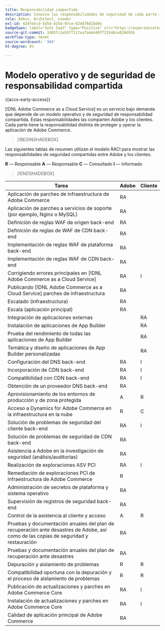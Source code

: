 ```yaml
---
title: Responsabilidad compartida
description: Conozca las responsabilidades de seguridad de cada parte involucrada en su  [!DNL Adobe Commerce as a Cloud Service] proyecto.
role: Admin, Architect, Leader
exl-id: 424fe5cd-5d54-425d-97ce-024476d18dde
badgeSaas: label="Solo SaaS" type="Positive" url="https://experienceleague.adobe.com/en/docs/commerce/user-guides/product-solutions" tooltip="Solo se aplica a los proyectos de Adobe Commerce as a Cloud Service y Adobe Commerce Optimizer (infraestructura de SaaS administrada por Adobe)."
source-git-commit: 34057c1e55ff117ea7aab4407f31548ce826691b
workflow-type: tm+mt
source-wordcount: '343'
ht-degree: 0%

---
```


# Modelo operativo y de seguridad de responsabilidad compartida

{{accs-early-access}}

[!DNL Adobe Commerce as a Cloud Service] es un servicio bajo demanda que depende de un modelo operativo y de seguridad de responsabilidad compartida. Estas responsabilidades las comparten Adobe y los clientes. Cada parte tiene la responsabilidad distinta de proteger y operar la aplicación de Adobe Commerce.

>[!BEGINSHADEBOX]

Las siguientes tablas de resumen utilizan el modelo RACI para mostrar las responsabilidades de seguridad compartidas entre Adobe y los clientes.

**R** — Responsable
**A** — Responsable
**C** — Consultado
**I** — Informado

>[!ENDSHADEBOX]

| Tarea | Adobe | Cliente |
| --- | --- | --- |
| Aplicación de parches de infraestructura de Adobe Commerce | RA | |
| Aplicación de parches a servicios de soporte (por ejemplo, Nginx o MySQL) | RA | |
| Definición de reglas WAF de origen back-end | RA | |
| Definición de reglas de WAF de CDN back-end | RA | |
| Implementación de reglas WAF de plataforma back-end | RA | |
| Implementación de reglas WAF de CDN back-end | RA | |
| Corrigiendo errores principales en [!DNL Adobe Commerce as a Cloud Service] | RA | I |
| Publicando [!DNL Adobe Commerce as a Cloud Service] parches de infraestructura | RA | |
| Escalado (infraestructura) | RA | |
| Escala (aplicación principal) | RA | |
| Integración de aplicaciones externas | | RA |
| Instalación de aplicaciones de App Builder | | RA |
| Prueba del rendimiento de todas las aplicaciones de App Builder | | RA |
| Temática y diseño de aplicaciones de App Builder personalizadas | | RA |
| Configuración del DNS back-end | RA | I |
| Incorporación de CDN back-end | RA | I |
| Compatibilidad con CDN back-end | RA | I |
| Obtención de un proveedor DNS back-end | RA | |
| Aprovisionamiento de los entornos de producción y de zona protegida | A | R |
| Acceso a Dynamics for Adobe Commerce en la infraestructura en la nube | R | C |
| Solución de problemas de seguridad del cliente back-end | RA | I |
| Solución de problemas de seguridad de CDN back-end | RA | |
| Asistencia a Adobe en la investigación de seguridad (análisis/auditorías) | RA | |
| Realización de exploraciones ASV PCI | RA | I |
| Remediación de exploraciones PCI de infraestructura de Adobe Commerce | R | |
| Administración de secretos de plataforma y sistema operativo | RA | |
| Supervisión de registros de seguridad back-end | RA | |
| Control de la asistencia al cliente y acceso | A | R |
| Pruebas y documentación anuales del plan de recuperación ante desastres de Adobe, así como de las copias de seguridad y restauración | RA | |
| Pruebas y documentación anuales del plan de recuperación ante desastres | RA | |
| Depuración y aislamiento de problemas | R | R |
| Compatibilidad oportuna con la depuración y el proceso de aislamiento de problemas | R | R |
| Publicación de actualizaciones y parches en Adobe Commerce Core | RA | I |
| Instalación de actualizaciones y parches en Adobe Commerce Core | RA | I |
| Calidad de aplicación principal de Adobe Commerce | RA | |
